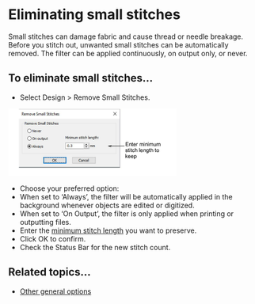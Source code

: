 # Eliminating small stitches

Small stitches can damage fabric and cause thread or needle breakage. Before you stitch out, unwanted small stitches can be automatically removed. The filter can be applied continuously, on output only, or never.

## To eliminate small stitches...

- Select Design > Remove Small Stitches.

![RemoveSmallStitches.png](assets/RemoveSmallStitches.png)

- Choose your preferred option:
- When set to ‘Always’, the filter will be automatically applied in the background whenever objects are edited or digitized.
- When set to ‘On Output’, the filter is only applied when printing or outputting files.
- Enter the [minimum stitch length](../../glossary/glossary) you want to preserve.
- Click OK to confirm.
- Check the Status Bar for the new stitch count.

## Related topics...

- [Other general options](../../Setup/settings/Other_general_options)
